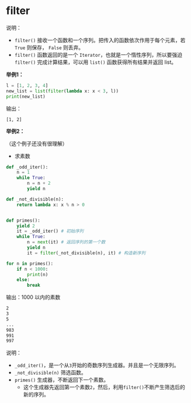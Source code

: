 

# filter


说明：

- `filter()` 接收一个函数和一个序列。把传入的函数依次作用于每个元素，若 `True` 则保存， `False` 则丢弃。
- `filter()` 函数返回的是一个 `Iterator`，也就是一个惰性序列，所以要强迫 `filter()` 完成计算结果，可以用 `list()` 函数获得所有结果并返回 list。

**举例1：**

```py
l = [1, 2, 3, 4]
new_list = list(filter(lambda x: x < 3, l))
print(new_list)
```

输出：

```
[1, 2]
```

**举例2：**

（这个例子还没有很理解）

- 求素数

```py
def _odd_iter():
    n = 1
    while True:
        n = n + 2
        yield n

def _not_divisible(n):
    return lambda x: x % n > 0


def primes():
    yield 2
    it = _odd_iter() # 初始序列
    while True:
        n = next(it) # 返回序列的第一个数
        yield n
        it = filter(_not_divisible(n), it) # 构造新序列

for n in primes():
    if n < 1000:
        print(n)
    else:
        break
```

输出：1000 以内的素数

```txt
2
3
5
...
983
991
997
```


说明：

- `_odd_iter()`，是一个从`3`开始的奇数序列生成器。并且是一个无限序列。
- `_not_divisible(n)` 筛选函数。
- `primes()` 生成器，不断返回下一个素数。
  - 这个生成器先返回第一个素数`2`，然后，利用`filter()`不断产生筛选后的新的序列。
